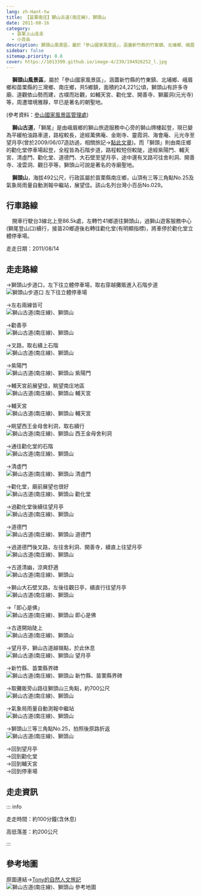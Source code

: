 ```yaml
---
lang: zh-Hant-tw
title: 【苗栗南庄】獅山古道(南庄線)、獅頭山
date: 2011-08-16
category: 
  - 苗栗上山走走
  - 小百岳
description: 獅頭山風景區，屬於「參山國家風景區」，涵蓋新竹縣的竹東鎮、北埔鄉、峨眉鄉和苗栗縣的三灣鄉、南庄鄉，共5鄉鎮，面積約24,221公頃，獅頭山有許多寺廟、道觀依山勢而建，古樸而壯觀，如輔天宮、勸化堂、開善寺、獅巖洞(元光寺)等，周遭環境雅靜，早已是著名的朝聖地。
sidebar: false
sitemap.priority: 0.8
cover: https://1013399.github.io/image-4/239/194926252_l.jpg
---
```


    **獅頭山風景區**，屬於「參山國家風景區」，涵蓋新竹縣的竹東鎮、北埔鄉、峨眉鄉和苗栗縣的三灣鄉、南庄鄉，共5鄉鎮，面積約24,221公頃，獅頭山有許多寺廟、道觀依山勢而建，古樸而壯觀，如輔天宮、勸化堂、開善寺、獅巖洞(元光寺)等，周遭環境雅靜，早已是著名的朝聖地。

(參考資料：[參山國家風景區管理處](http://www.trimt-nsa.gov.tw/cht/unit_04_1.aspx))  

<!-- more -->

    **獅山古道**，「獅尾」是由峨眉鄉的獅山旅遊服務中心旁的獅山牌樓起登，現已變為平緩柏油路車道，路程較長，途經萬佛庵、金剛寺、靈霞洞、海會庵、元光寺至望月亭(曾於2009/06/07造訪過，相關旅記→[點此文章](/posts/post-361-2009-06-08.html))。而「獅頭」則由南庄鄉的勸化堂停車場起登，全程皆為石階步道，路程較短但較陡，途經紫陽門、輔天宮、清虛門、勸化堂、道德門、大石壁至望月亭，途中還有叉路可往舍利洞、開善寺、凌雲洞、觀日亭等，獅頭山可說是著名的寺廟聖地。  

    **獅頭山**，海拔492公尺，行政區屬於苗栗縣南庄鄉，山頂有三等三角點No.25及氣象局雨量自動測報中繼站，展望佳。該山名列台灣小百岳No.029。

## 行車路線
    開車行駛台3線北上至86.5k處，左轉竹41鄉道往獅頭山，過獅山遊客服務中心(獅尾登山口)續行，接苗20鄉道後右轉往勸化堂(有明顯指標)，將車停於勸化堂立體停車場。

走走日期：2011/08/14

## 走走路線
→獅頭山步道口，左下往立體停車場，取右穿越攤販進入石階步道  
![獅頭山步道口 左下往立體停車場](https://1013399.github.io/image-4/239/194926209_l.jpg)

→左右兩線皆可  
![獅山古道(南庄線)、獅頭山](https://1013399.github.io/image-4/239/194926212_l.jpg)

→勸善亭  
![獅山古道(南庄線)、獅頭山](https://1013399.github.io/image-4/239/194926214_l.jpg)

→叉路，取右續上石階  
![獅山古道(南庄線)、獅頭山](https://1013399.github.io/image-4/239/194926216_l.jpg)

→紫陽門  
![獅山古道(南庄線)、獅頭山 紫陽門](https://1013399.github.io/image-4/239/194926218_l.jpg)

→輔天宮前展望佳，眺望南庄地區  
![獅山古道(南庄線)、獅頭山 輔天宮](https://1013399.github.io/image-4/239/194926221_l.jpg)

→輔天宮  
![獅山古道(南庄線)、獅頭山 輔天宮](https://1013399.github.io/image-4/239/194926223_l.jpg)

→眺望西王金母舍利洞，取右續行  
![獅山古道(南庄線)、獅頭山 西王金母舍利洞](https://1013399.github.io/image-4/239/194926229_l.jpg)

→通往勸化堂的石階  
![獅山古道(南庄線)、獅頭山](https://1013399.github.io/image-4/239/194926234_l.jpg)

→清虛門  
![獅山古道(南庄線)、獅頭山 清虛門](https://1013399.github.io/image-4/239/194926239_l.jpg)

→勸化堂，廟前展望也很好  
![獅山古道(南庄線)、獅頭山 勸化堂](https://1013399.github.io/image-4/239/194926242_l.jpg)

→過勸化堂後續往望月亭  
![獅山古道(南庄線)、獅頭山](https://1013399.github.io/image-4/239/194926243_l.jpg)

→道德門  
![獅山古道(南庄線)、獅頭山 道德門](https://1013399.github.io/image-4/239/194926245_l.jpg)

→過道德門後叉路，左往舍利洞、開善寺，續直上往望月亭  
![獅山古道(南庄線)、獅頭山](https://1013399.github.io/image-4/239/194926247_l.jpg)

→古道清幽，涼爽舒適  
![獅山古道(南庄線)、獅頭山](https://1013399.github.io/image-4/239/194926249_l.jpg)

→獅山大石壁叉路，左後往觀日亭，續直行往望月亭  
![獅山古道(南庄線)、獅頭山](https://1013399.github.io/image-4/239/194926251_l.jpg)

→「即心是佛」  
![獅山古道(南庄線)、獅頭山 即心是佛](https://1013399.github.io/image-4/239/194926252_l.jpg)

→古道開始陡上  
![獅山古道(南庄線)、獅頭山](https://1013399.github.io/image-4/239/194926254_l.jpg)

→望月亭，獅山古道越嶺點，於此休息  
![獅山古道(南庄線)、獅頭山 望月亭](https://1013399.github.io/image-4/239/194926255_l.jpg)

→新竹縣、苗栗縣界碑  
![獅山古道(南庄線)、獅頭山 新竹縣、苗栗縣界碑](https://1013399.github.io/image-4/239/194926257_l.jpg)

→取攤販旁山路往獅頭山三角點，約700公尺  
![獅山古道(南庄線)、獅頭山](https://1013399.github.io/image-4/239/194926258_l.jpg)

→氣象局雨量自動測報中繼站  
![獅山古道(南庄線)、獅頭山](https://1013399.github.io/image-4/239/194926260_l.jpg)

→獅頭山三等三角點No.25，拍照後原路折返  
![獅山古道(南庄線)、獅頭山](https://1013399.github.io/image-4/239/194926204_l.jpg)

→回到望月亭  
→回到勸化堂  
→回到輔天宮  
→回到停車場

## 走走資訊

::: info

走走時間：約100分鐘(含休息)

高低落差：約200公尺

:::

## 參考地圖
原圖連結→[Tony的自然人文旅記](http://www.tonyhuang39.com/tony0456/tony0456.html)  
![獅山古道(南庄線)、獅頭山 參考地圖](https://1013399.github.io/image-4/239/194926301_l.jpg)
